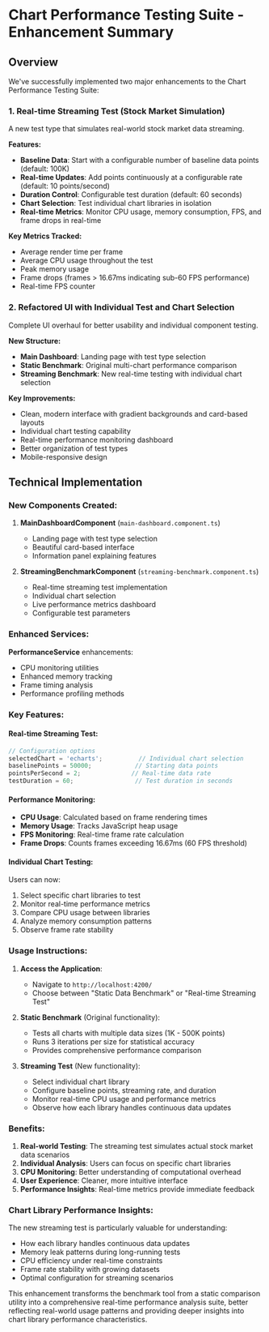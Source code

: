 # Chart Performance Testing Suite - Enhancement Summary

## Overview
We've successfully implemented two major enhancements to the Chart Performance Testing Suite:

### 1. Real-time Streaming Test (Stock Market Simulation)
A new test type that simulates real-world stock market data streaming.

**Features:**
- **Baseline Data**: Start with a configurable number of baseline data points (default: 100K)
- **Real-time Updates**: Add points continuously at a configurable rate (default: 10 points/second)
- **Duration Control**: Configurable test duration (default: 60 seconds)
- **Chart Selection**: Test individual chart libraries in isolation
- **Real-time Metrics**: Monitor CPU usage, memory consumption, FPS, and frame drops in real-time

**Key Metrics Tracked:**
- Average render time per frame
- Average CPU usage throughout the test
- Peak memory usage
- Frame drops (frames > 16.67ms indicating sub-60 FPS performance)
- Real-time FPS counter

### 2. Refactored UI with Individual Test and Chart Selection
Complete UI overhaul for better usability and individual component testing.

**New Structure:**
- **Main Dashboard**: Landing page with test type selection
- **Static Benchmark**: Original multi-chart performance comparison
- **Streaming Benchmark**: New real-time testing with individual chart selection

**Key Improvements:**
- Clean, modern interface with gradient backgrounds and card-based layouts
- Individual chart testing capability
- Real-time performance monitoring dashboard
- Better organization of test types
- Mobile-responsive design

## Technical Implementation

### New Components Created:

1. **MainDashboardComponent** (`main-dashboard.component.ts`)
   - Landing page with test type selection
   - Beautiful card-based interface
   - Information panel explaining features

2. **StreamingBenchmarkComponent** (`streaming-benchmark.component.ts`)
   - Real-time streaming test implementation
   - Individual chart selection
   - Live performance metrics dashboard
   - Configurable test parameters

### Enhanced Services:

**PerformanceService** enhancements:
- CPU monitoring utilities
- Enhanced memory tracking
- Frame timing analysis
- Performance profiling methods

### Key Features:

#### Real-time Streaming Test:
```typescript
// Configuration options
selectedChart = 'echarts';          // Individual chart selection
baselinePoints = 50000;            // Starting data points
pointsPerSecond = 2;              // Real-time data rate
testDuration = 60;                 // Test duration in seconds
```

#### Performance Monitoring:
- **CPU Usage**: Calculated based on frame rendering times
- **Memory Usage**: Tracks JavaScript heap usage
- **FPS Monitoring**: Real-time frame rate calculation
- **Frame Drops**: Counts frames exceeding 16.67ms (60 FPS threshold)

#### Individual Chart Testing:
Users can now:
1. Select specific chart libraries to test
2. Monitor real-time performance metrics
3. Compare CPU usage between libraries
4. Analyze memory consumption patterns
5. Observe frame rate stability

### Usage Instructions:

1. **Access the Application**:
   - Navigate to `http://localhost:4200/`
   - Choose between "Static Data Benchmark" or "Real-time Streaming Test"

2. **Static Benchmark** (Original functionality):
   - Tests all charts with multiple data sizes (1K - 500K points)
   - Runs 3 iterations per size for statistical accuracy
   - Provides comprehensive performance comparison

3. **Streaming Test** (New functionality):
   - Select individual chart library
   - Configure baseline points, streaming rate, and duration
   - Monitor real-time CPU usage and performance metrics
   - Observe how each library handles continuous data updates

### Benefits:

1. **Real-world Testing**: The streaming test simulates actual stock market data scenarios
2. **Individual Analysis**: Users can focus on specific chart libraries
3. **CPU Monitoring**: Better understanding of computational overhead
4. **User Experience**: Cleaner, more intuitive interface
5. **Performance Insights**: Real-time metrics provide immediate feedback

### Chart Library Performance Insights:

The new streaming test is particularly valuable for understanding:
- How each library handles continuous data updates
- Memory leak patterns during long-running tests
- CPU efficiency under real-time constraints
- Frame rate stability with growing datasets
- Optimal configuration for streaming scenarios

This enhancement transforms the benchmark tool from a static comparison utility into a comprehensive real-time performance analysis suite, better reflecting real-world usage patterns and providing deeper insights into chart library performance characteristics.
